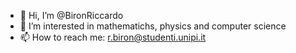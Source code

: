 - 👋 Hi, I’m @BironRiccardo
- 👀 I’m interested in mathematichs, physics and computer science
- 📫 How to reach me: r.biron@studenti.unipi.it
